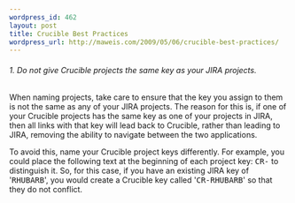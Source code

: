 ```yaml
--- 
wordpress_id: 462
layout: post
title: Crucible Best Practices
wordpress_url: http://maweis.com/2009/05/06/crucible-best-practices/
---
```

<h6><a name="5.BestPracticesforCrucibleConfiguration-1.DonotgiveCrucibleprojectsthesamekeyasyourJIRAprojects."></a>1. Do not give Crucible projects the same key as your JIRA projects.</h6>  <p>When naming projects, take care to ensure that the key you assign to them is not the same as any of your JIRA projects. The reason for this is, if one of your Crucible projects has the same key as one of your projects in JIRA, then all links with that key will lead back to Crucible, rather than leading to JIRA, removing the ability to navigate between the two applications. </p>  <p>To avoid this, name your Crucible project keys differently. For example, you could place the following text at the beginning of each project key: <tt>CR-</tt> to distinguish it. So, for this case, if you have an existing JIRA key of '<tt>RHUBARB</tt>', you would create a Crucible key called '<tt>CR-RHUBARB</tt>' so that they do not conflict.</p>
